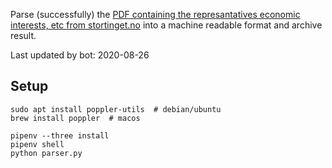 Parse (successfully) the [PDF containing the represantatives economic interests, etc from stortinget.no](https://www.stortinget.no/no/Stortinget-og-demokratiet/Representantene/Okonomiske-interesser/) into a machine readable format and archive result.

Last updated by bot: 2020-08-26

## Setup
    sudo apt install poppler-utils  # debian/ubuntu
    brew install poppler  # macos

    pipenv --three install
    pipenv shell
    python parser.py
